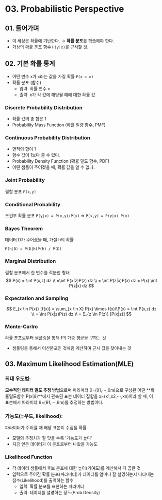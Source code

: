 # 03. Probabilistic Perspective



## 01. 들어가며

- 이 세상은 확률에 기반한다. → **확률 분포**를 학습해야 한다.
- 가상의 확률 분포 함수 `P(y|x)`를 근사할 것.



## 02. 기본 확률 통계

- 어떤 변수 x가 `x`라는 값을 가질 확률  `P(x = x)`
- 확률 분포 (함수)
  - 입력: 확률 변수 x
  - 출력: x가 각 값에 해당될 때에 대한 확률 값



### Discrete Probability Distribution

- 확률 값의 총 합은 1
- Probability Mass Function (확률 질량 함수, PMF)



### Continuous Probability Distribution

- 면적의 합이 1
- 함수 값이 1보다 클 수 있다.
- Probability Density Function (확률 밀도 함수, PDF)
- 어떤 샘플이 주어졌을 때, 확률 값을 알 수 없다.



### Joint Probability

결합 분포 `P(x,y)`



### Conditional Probability

조건부 확률 분포 `P(y|x) = P(x,y)/P(x)`  ⇒ `P(x,y) = P(y|x) P(x)`



### Bayes Theorem

데이터 D가 주어졌을 때, 가설 h의 확률

```
P(h|D) = P(D|h)P(h) / P(D)
```



### Marginal Distribution

결합 분포에서 한 변수를 적분한 형태
$$
P(x) = \int P(x,z) dz \\ =\int P(x|z)P(z) dz \\ = \int P(z|x)P(x) dz = P(x) \int P(z|x) dz
$$


### Expectation and Sampling

$$
E_{x \in P(x)} [f(x)] = \sum_{x \in X} P(x) \times f(x)\\P(x) = \int P(x,z) dz \\ = \int P(x|z)P(z) dz \\ = E_{z \in P(z)} [P(x|z)]
$$



### Monte-Carlro

확률 분포로부터 샘플링을 통해 f의 가중 평균을 구하는 것

- 샘플링을 통해서 이산분포인 것처럼 계산하여 근사 값을 찾아내는 것



## 03. Maximum Likelihood Estimation(MLE)

### 최대 우도법:

**모수적인 데이터 밀도 추정 방법**으로써 파라미터 θ=(θ1,⋯,θm)으로 구성된 어떤 **확률밀도함수 P(x|θ)**에서 관측된 표본 데이터 집합을 x=(x1,x2,⋯,xn)이라 할 때, 이 표본에서 파라미터 θ=(θ1,⋯,θm)를 추정하는 방법이다.



### 가능도(=우도, likelihood):

파라미터가 주어질 때 해당 표본이 수집될 확률

- 모델의 추정치가 잘 맞을 수록 '가능도가 높다'
- 지금 얻은 데이터가 이 분포로부터 나왔을 가능도



### Likelihood Function

- 각 데이터 샘플에서 후보 분포에 대한 높이(기여도)를 계산해서 다 곱한 것
- 입력으로 주어진 확률 분포(파라미터)가 데이터를 얼마나 잘 설명하는지 나타내는 점수(Likelihood)를 출력하는 함수
  - 입력: 확률 분포를 표현하는 파라미터
  - 출력: 데이터를 설명하는 정도(Prob Density)